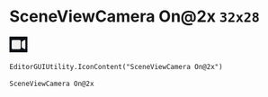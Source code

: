 # SceneViewCamera On@2x `32x28`
<img src="/img/SceneViewCamera%20On@2x.png" width=32 height=28>

``` CSharp
EditorGUIUtility.IconContent("SceneViewCamera On@2x")
```
```
SceneViewCamera On@2x
```
